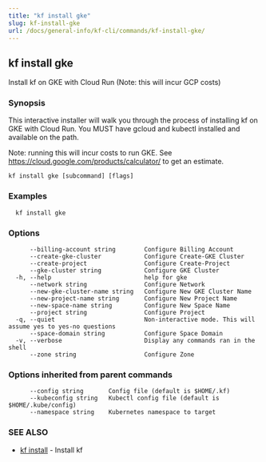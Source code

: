 ```yaml
---
title: "kf install gke"
slug: kf-install-gke
url: /docs/general-info/kf-cli/commands/kf-install-gke/
---
```

## kf install gke

Install kf on GKE with Cloud Run (Note: this will incur GCP costs)

### Synopsis

This interactive installer will walk you through the process of installing kf on GKE with Cloud Run. You MUST have gcloud and kubectl installed and available on the path.

 Note: running this will incur costs to run GKE. See https://cloud.google.com/products/calculator/ to get an estimate.

```
kf install gke [subcommand] [flags]
```

### Examples

```
  kf install gke
```

### Options

```
      --billing-account string        Configure Billing Account
      --create-gke-cluster            Configure Create-GKE Cluster
      --create-project                Configure Create-Project
      --gke-cluster string            Configure GKE Cluster
  -h, --help                          help for gke
      --network string                Configure Network
      --new-gke-cluster-name string   Configure New GKE Cluster Name
      --new-project-name string       Configure New Project Name
      --new-space-name string         Configure New Space Name
      --project string                Configure Project
  -q, --quiet                         Non-interactive mode. This will assume yes to yes-no questions
      --space-domain string           Configure Space Domain
  -v, --verbose                       Display any commands ran in the shell
      --zone string                   Configure Zone
```

### Options inherited from parent commands

```
      --config string       Config file (default is $HOME/.kf)
      --kubeconfig string   Kubectl config file (default is $HOME/.kube/config)
      --namespace string    Kubernetes namespace to target
```

### SEE ALSO

* [kf install](/docs/general-info/kf-cli/commands/kf-install/)	 - Install kf

